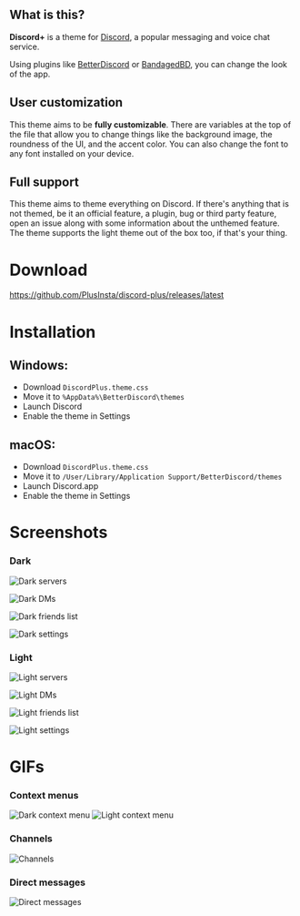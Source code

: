 ## What is this?

**Discord+** is a theme for [Discord](https://discordapp.com), a popular messaging and voice chat service.

Using plugins like [BetterDiscord](https://betterdiscord.net/home/) or [BandagedBD](https://github.com/rauenzi/BetterDiscordApp), you can change the look of the app.

## User customization
This theme aims to be **fully customizable**.
There are variables at the top of the file that allow you to change things like the background image, the roundness of the UI, and the accent color. You can also change the font to any font installed on your device.

## Full support
This theme aims to theme everything on Discord.
If there's anything that is not themed, be it an official feature, a plugin, bug or third party feature, open an issue along with some information about the unthemed feature.
The theme supports the light theme out of the box too, if that's your thing.

# Download 
https://github.com/PlusInsta/discord-plus/releases/latest

# Installation
## **Windows**:
* Download `DiscordPlus.theme.css`
* Move it to `%AppData%\BetterDiscord\themes`
* Launch Discord
* Enable the theme in Settings


## **macOS**:
* Download `DiscordPlus.theme.css`
* Move it to `/User/Library/Application Support/BetterDiscord/themes`
* Launch Discord.app
* Enable the theme in Settings


# Screenshots

### Dark
![Dark servers](https://user-images.githubusercontent.com/38794586/39407979-5c837c76-4bcf-11e8-9e22-2bc15511d04a.png)


![Dark DMs](https://user-images.githubusercontent.com/38794586/39408073-255254b4-4bd1-11e8-8bbc-ebba320a2c68.png)


![Dark friends list](https://user-images.githubusercontent.com/38794586/39408094-7b4ec33e-4bd1-11e8-9b9a-e1411a13ad12.png)


![Dark settings](https://user-images.githubusercontent.com/38794586/39408049-8b72e1f6-4bd0-11e8-8413-eaae1e164a06.png)



### Light
![Light servers](https://user-images.githubusercontent.com/38794586/39407980-5c9d9318-4bcf-11e8-828e-80b23d398957.png)


![Light DMs](https://user-images.githubusercontent.com/38794586/39408074-2571240c-4bd1-11e8-901a-87635f218ec1.png)


![Light friends list](https://user-images.githubusercontent.com/38794586/39408095-7b7f6c82-4bd1-11e8-838b-bf606a828012.png)


![Light settings](https://user-images.githubusercontent.com/38794586/39408050-8b8be4b2-4bd0-11e8-875d-74a15f6be12d.png)



# GIFs
### Context menus
![Dark context menu](https://user-images.githubusercontent.com/38794586/39408174-f1256814-4bd2-11e8-8e71-375b4006d2a1.gif)
![Light context menu](https://user-images.githubusercontent.com/38794586/39409272-669cbd48-4be4-11e8-842b-34e7a12bfd3f.gif)

### Channels
![Channels](https://user-images.githubusercontent.com/38794586/39408185-0a4060a6-4bd3-11e8-9994-c8e9fde1f547.gif)

### Direct messages
![Direct messages](https://user-images.githubusercontent.com/38794586/39408184-06b3bcda-4bd3-11e8-90ad-558efd2ac5e3.gif)
